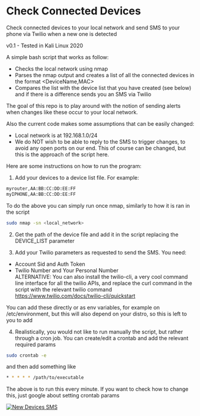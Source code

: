 # Check Connected Devices
Check connected devices to your local network and send SMS to your phone via Twilio when a new one is detected

v0.1 - Tested in Kali Linux 2020

A simple bash script that works as follow:
- Checks the local network using nmap
- Parses the nmap output and creates a list of all the connected devices in the format <DeviceName,MAC>
- Compares the list with the device list that you have created (see below) and if there is a difference sends you an SMS via Twilio

The goal of this repo is to play around with the notion of sending alerts when changes like these occur to your local network.

Also the current code makes some assumptions that can be easily changed:
- Local network is at 192.168.1.0/24
- We do NOT wish to be able to reply to the SMS to trigger changes, to avoid any open ports on our end. This of course can be changed, but this is the approach of the script here.

Here are some instructions on how to run the program:
1. Add your devices to a device list file. For example:
```bash
myrouter,AA:BB:CC:DD:EE:FF
myIPHONE,AA:BB:CC:DD:EE:FF
```
To do the above you can simply run once nmap, similarly to how it is ran in the script
```bash
sudo nmap -sn <local_network>
```
2. Get the path of the device file and add it in the script replacing the DEVICE_LIST parameter

3. Add your Twilio parameters as requested to send the SMS. You need:
- Account Sid and Auth Token
- Twilio Number and Your Personal Number  
ALTERNATIVE: You can also install the twilio-cli, a very cool command line interface for all the twilio APIs, and replace the curl command in the script with the relevant twilio command
https://www.twilio.com/docs/twilio-cli/quickstart

You can add these directly or as env variables, for example on /etc/environment, but this will also depend on your distro, so this is left to you to add

4. Realistically, you would not like to run manually the script, but rather through a cron job. You can create/edit a crontab and add the relevant required params
```bash
sudo crontab -e
```
and then add something like
```bash
* * * * * /path/to/executable
```
The above is to run this every minute. If you want to check how to change this, just google about setting crontab params

[![New Devices SMS](http://i.imgur.com/LObdvz9.png)]()
